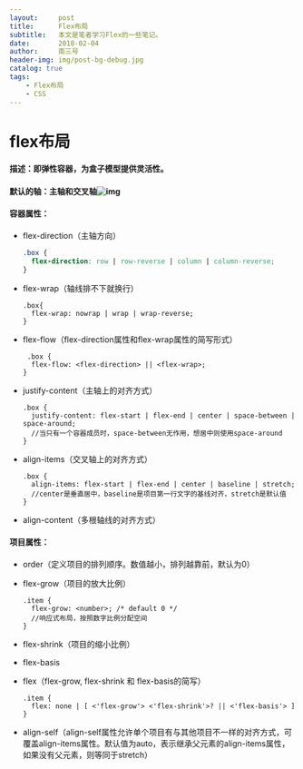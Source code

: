 ```yaml
---
layout:     post
title:      Flex布局
subtitle:   本文是笔者学习Flex的一些笔记。
date:       2018-02-04
author:     南三号
header-img: img/post-bg-debug.jpg
catalog: true
tags:
    - Flex布局
    - CSS
---
```


# flex布局

#### 描述：即弹性容器，为盒子模型提供灵活性。

#### 默认的轴：主轴和交叉轴![img](http://www.runoob.com/wp-content/uploads/2015/07/3791e575c48b3698be6a94ae1dbff79d.png)

#### 容器属性：

- flex-direction（主轴方向）

  ```css
  .box {
    flex-direction: row | row-reverse | column | column-reverse;
  }
  ```

- flex-wrap（轴线排不下就换行）

  ```
  .box{
    flex-wrap: nowrap | wrap | wrap-reverse;
  }
  ```

- flex-flow（flex-direction属性和flex-wrap属性的简写形式）

  ```
   .box {
    flex-flow: <flex-direction> || <flex-wrap>;
  }
  ```

- justify-content（主轴上的对齐方式）

  ```
  .box {
    justify-content: flex-start | flex-end | center | space-between | space-around;
    //当只有一个容器成员时，space-between无作用，想居中则使用space-around
  }
  ```

- align-items（交叉轴上的对齐方式）

  ```
  .box {
    align-items: flex-start | flex-end | center | baseline | stretch;
    //center是垂直居中，baseline是项目第一行文字的基线对齐，stretch是默认值
  }
  ```

- align-content（多根轴线的对齐方式）

#### 项目属性：

- order（定义项目的排列顺序。数值越小，排列越靠前，默认为0）

- flex-grow（项目的放大比例）

  ```
  .item {
    flex-grow: <number>; /* default 0 */
    //响应式布局，按照数字比例分配空间
  }
  ```

- flex-shrink（项目的缩小比例）

- flex-basis

- flex（flex-grow, flex-shrink 和 flex-basis的简写）

  ```
  .item {
    flex: none | [ <'flex-grow'> <'flex-shrink'>? || <'flex-basis'> ]
  }
  ```

- align-self（align-self属性允许单个项目有与其他项目不一样的对齐方式，可覆盖align-items属性。默认值为auto，表示继承父元素的align-items属性，如果没有父元素，则等同于stretch）